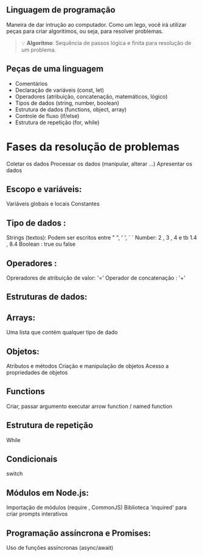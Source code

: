 ## Linguagem de programação

Maneira de dar intrução ao computador.
Como um lego, você irá utilizar peças para criar algoritimos, ou seja, para resolver problemas.

> 💡 **Algoritmo**: Sequência de passos lógica e finita para resolução de um problema.

## Peças de uma linguagem

- Comentários
- Declaração de variáveis (const, let)
- Operadores (atribuição, concatenação, matemáticos, lógico)
- Tipos de dados (string, number, boolean)
- Estrutura de dados (functions, object, array)
- Controle de fluxo (if/else)
- Estrutura de repetição (for, while)

# Fases da resolução de problemas 

Coletar os dados
Processar os dados (manipular, alterar ...)
Apresentar os dados

## Escopo e variáveis:

Variáveis globais e locais
Constantes

## Tipo de dados : 

Strings (textos): Podem ser escritos entre " ", ' ', ´ ´
Number: 2 , 3 , 4 e tb 1.4 , 8.4
Boolean : true ou false

## Operadores :

Opreradores de atribuição de valor: '='
Operador de concatenação : '+'

## Estruturas de dados:

## Arrays:

Uma lista que contém qualquer tipo de dado

## Objetos:

Atributos e métodos
Criação e manipulação de objetos
Acesso a propriedades de objetos

## Functions

Criar, passar argumento
executar
arrow function / named function

## Estrutura de repetição

While

## Condicionais

switch

## Módulos em Node.js:

Importação de módulos (require , CommonJS)
Biblioteca 'inquired' para criar prompts interativos 

## Programação assíncrona e Promises:

Uso de funções assíncronas (async/await)
